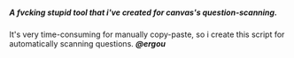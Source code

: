 ##### A fvcking stupid tool that i've created for canvas's question-scanning.
It's very time-consuming for manually copy-paste, so i create this script for automatically scanning questions.
_**@ergou**_